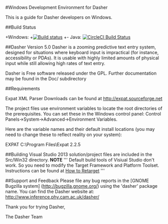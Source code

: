 #Windows Development Environment for Dasher

This is a guide for Dasher developers on Windows.

##Build Status

+Windows:
+[![Build status](https://ci.appveyor.com/api/projects/status/hpvrm5230qlay15m?svg=true)](https://ci.appveyor.com/project/erdemkiraz/dasher)
+\-
Java:
[![CircleCI Build Status](https://circleci.com/gh/dasher-project/dasher.svg?style=shield)](https://circleci.com/gh/dasher-project/dasher)

##Dasher Version 5.0
Dasher is a zooming predictive text entry system, designed for situations where keyboard input is impractical (for instance, accessibility or PDAs). 
It is usable with highly limited amounts of physical input while still allowing high rates of text entry.

Dasher is Free software released under the GPL. Further documentation may be found in the Doc/ subdirectory

##Requirements

Expat XML Parser 
Downloads can be found at http://expat.sourceforge.net

The project files use environment variables to locate the root directories of 
the prerequisites.  You can set these in the Windows control panel: 
Control Panels->System->Advanced->Environment Variables.

Here are the variable names and their default install locations (you may
need to change these to reflect reality on your system):

EXPAT          C:\Program Files\Expat 2.2.5

##Building
Visual Studio 2013 solution/project files are included in the 
Src/Win32 directory.
**NOTE** 
'''
Default build tools of Visiual Studio don't work. So you need to modify the Target Framework and Platform Toolset. Instructions can be found at [How to Retarget](https://docs.microsoft.com/en-us/cpp/build/how-to-modify-the-target-framework-and-platform-toolset)
'''

##Support and Feedback
Please file any bug reports in the [GNOME Bugzilla system] (http://bugzilla.gnome.org/)
using the 'dasher' package name. 
You can find the Dasher website at: 
http://www.inference.phy.cam.ac.uk/dasher/

Thank you for trying Dasher,

The Dasher Team


